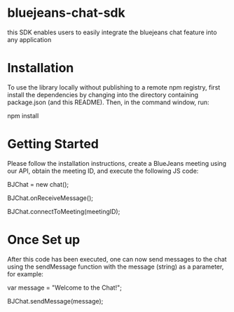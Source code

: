 # bluejeans-chat-sdk

this SDK enables users to easily integrate the bluejeans chat feature into any application

# Installation

To use the library locally without publishing to a remote npm registry, first install the dependencies by changing into the directory containing package.json (and this README). Then, in the command window, run:

npm install

# Getting Started
Please follow the installation instructions, create a BlueJeans meeting using our API, obtain the meeting ID, and execute the following JS code:

BJChat = new chat();

BJChat.onReceiveMessage();

BJChat.connectToMeeting(meetingID);

# Once Set up
After this code has been executed, one can now send messages to the chat using the sendMessage function with the message (string) as a parameter, for example:

var message = "Welcome to the Chat!";

BJChat.sendMessage(message);



